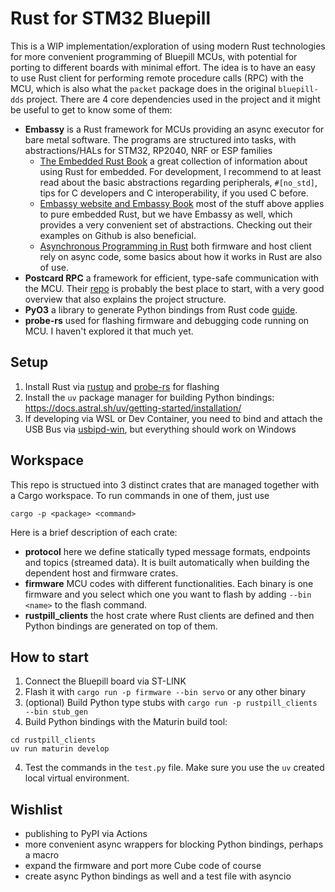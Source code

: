 # Rust for STM32 Bluepill

This is a WIP implementation/exploration of using modern Rust technologies for more convenient programming of Bluepill MCUs, with potential for porting to different boards with minimal effort. The idea is to have an easy to use Rust client for performing remote procedure calls (RPC) with the MCU, which is also what the `packet` package does in the original `bluepill-dds` project. There are 4 core dependencies used in the project and it might be useful to get to know some of them:

- **Embassy** is a Rust framework for MCUs providing an async executor for bare metal software. The programs are structured into tasks, with abstractions/HALs for STM32, RP2040, NRF or ESP families
    - [The Embedded Rust Book](https://docs.rust-embedded.org/book/) a great collection of information about using Rust for embedded. For development, I recommend to at least read about the basic abstractions regarding peripherals, `#[no_std]`, tips for C developers and C interoperability, if you used C before.
    - [Embassy website and Embassy Book](https://embassy.dev/) most of the stuff above applies to pure embedded Rust, but we have Embassy as well, which provides a very convenient set of abstractions. Checking out their examples on Github is also beneficial.
    - [Asynchronous Programming in Rust](https://rust-lang.github.io/async-book/) both firmware and host client rely on async code, some basics about how it works in Rust are also of use.
- **Postcard RPC** a framework for efficient, type-safe communication with the MCU. Their [repo](https://github.com/jamesmunns/postcard-rpc?tab=readme-ov-file) is probably the best place to start, with a very good overview that also explains the project structure.
- **PyO3** a library to generate Python bindings from Rust code [guide](https://pyo3.rs/).
- **probe-rs** used for flashing firmware and debugging code running on MCU. I haven't explored it that much yet.

## Setup

1. Install Rust via [rustup](https://www.rust-lang.org/tools/install) and [probe-rs](https://probe.rs/docs/getting-started/probe-setup) for flashing
2. Install the `uv` package manager for building Python bindings: https://docs.astral.sh/uv/getting-started/installation/
3. If developing via WSL or Dev Container, you need to bind and attach the USB Bus via [usbipd-win](https://learn.microsoft.com/en-us/windows/wsl/connect-usb), but everything should work on Windows

## Workspace

This repo is structued into 3 distinct crates that are managed together with a Cargo workspace. To run commands in one of them, just use 

```
cargo -p <package> <command>
```

Here is a brief description of each crate:

- **protocol** here we define statically typed message formats, endpoints and topics (streamed data). It is built automatically when building the dependent host and firmware crates.
- **firmware** MCU codes with different functionalities. Each binary is one firmware and you select which one you want to flash by adding `--bin <name>` to the flash command.
- **rustpill_clients** the host crate where Rust clients are defined and then Python bindings are generated on top of them.

## How to start

1. Connect the Bluepill board via ST-LINK
2. Flash it with `cargo run -p firmware --bin servo` or any other binary
3. (optional) Build Python type stubs with `cargo run -p rustpill_clients --bin stub_gen`
4. Build Python bindings with the Maturin build tool:
```
cd rustpill_clients
uv run maturin develop
```
4. Test the commands in the `test.py` file. Make sure you use the `uv` created local virtual environment.

## Wishlist

- publishing to PyPI via Actions
- more convenient async wrappers for blocking Python bindings, perhaps a macro
- expand the firmware and port more Cube code of course
- create async Python bindings as well and a test file with asyncio